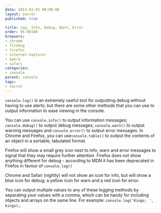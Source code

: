 ```yaml
---
date: 2013-01-01 00:00:00
layout: secret
published: true

title: Log, Info, Debug, Warn, Error
order: 05-00100
browsers:
- chrome
- firebug
- firefox
- internet-explorer
- opera
- safari
categories:
- console
parent: console
tags:
- secret
---
```


<p><code>console.log()</code> is an extremely useful tool for outputting debug without having to use alerts; but there are some other methods that you can use to output information to ease viewing in the console.</p>

<p>You can use <code>console.info()</code> to output information messages; <code>console.debug()</code> to output debug messages; <code>console.warn()</code> to output warning messages and <code>console.error()</code> to output error messages. In Chrome and Firefox, you can use<code>console.table()</code> to output the contents of an object in a sortable, tabulated format.</p>

<p class="firefox">Firefox will show a small grey icon next to info, warn and error messages to signal that they may require further attention. Firefox does not show anything different for debug - according to MDN it has been deprecated in Firefox in favour of <code>console.log()</code></p>

<p class="chrome safari">Chrome and Safari (nightly) will not show an icon for info, but will show a blue icon for debug; a yellow icon for warn and a red icon for error.</p>

<p>You can output multiple values to any of these logging methods by separating your values with a comma, which can be handy for including objects and arrays on the same line. For example: <code>console.log('Kings: ', kings);</code>.</p>

<div class="video"><iframe src="about:blank" data-src="http://player.vimeo.com/video/66605883?title=0&amp;byline=0&amp;portrait=0&amp;color=ededed" width="500" height="313" frameborder="0" webkitAllowFullScreen mozallowfullscreen allowFullScreen></iframe></div>